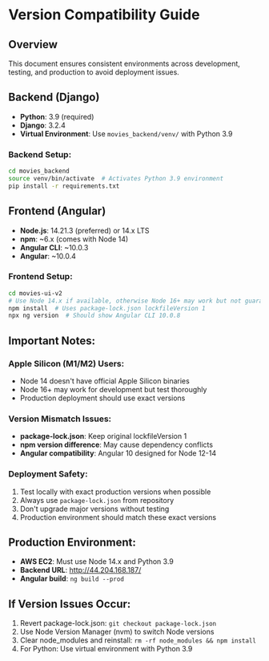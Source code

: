# Version Compatibility Guide

## Overview
This document ensures consistent environments across development, testing, and production to avoid deployment issues.

## Backend (Django)
- **Python**: 3.9 (required)
- **Django**: 3.2.4
- **Virtual Environment**: Use `movies_backend/venv/` with Python 3.9

### Backend Setup:
```bash
cd movies_backend
source venv/bin/activate  # Activates Python 3.9 environment
pip install -r requirements.txt
```

## Frontend (Angular)
- **Node.js**: 14.21.3 (preferred) or 14.x LTS
- **npm**: ~6.x (comes with Node 14)
- **Angular CLI**: ~10.0.3
- **Angular**: ~10.0.4

### Frontend Setup:
```bash
cd movies-ui-v2
# Use Node 14.x if available, otherwise Node 16+ may work but not guaranteed
npm install  # Uses package-lock.json lockfileVersion 1
npx ng version  # Should show Angular CLI 10.0.8
```

## Important Notes:

### Apple Silicon (M1/M2) Users:
- Node 14 doesn't have official Apple Silicon binaries
- Node 16+ may work for development but test thoroughly
- Production deployment should use exact versions

### Version Mismatch Issues:
- **package-lock.json**: Keep original lockfileVersion 1
- **npm version difference**: May cause dependency conflicts
- **Angular compatibility**: Angular 10 designed for Node 12-14

### Deployment Safety:
1. Test locally with exact production versions when possible
2. Always use `package-lock.json` from repository
3. Don't upgrade major versions without testing
4. Production environment should match these exact versions

## Production Environment:
- **AWS EC2**: Must use Node 14.x and Python 3.9
- **Backend URL**: http://44.204.168.187/
- **Angular build**: `ng build --prod`

## If Version Issues Occur:
1. Revert package-lock.json: `git checkout package-lock.json`
2. Use Node Version Manager (nvm) to switch Node versions
3. Clear node_modules and reinstall: `rm -rf node_modules && npm install`
4. For Python: Use virtual environment with Python 3.9 